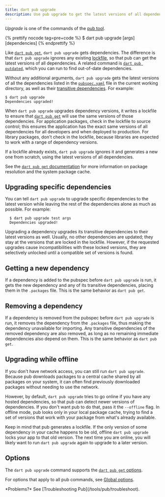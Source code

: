 ```yaml
---
title: dart pub upgrade
description: Use pub upgrade to get the latest versions of all dependencies used by your Dart app.
---
```


_Upgrade_ is one of the commands of the [pub tool](/tools/pub/cmd).

{% prettify nocode tag=pre+code %}
$ dart pub upgrade [args] [dependencies]
{% endprettify %}

Like [`dart pub get`](/tools/pub/cmd/pub-get), 
`dart pub upgrade` gets dependencies.
The difference is that `dart pub upgrade` ignores any existing
[lockfile](/tools/pub/glossary#lockfile),
so that pub can get the latest versions of all dependencies.
A related command is [`dart pub outdated`](/tools/pub/cmd/pub-outdated),
which you can run to find out-of-date dependencies.

Without any additional arguments, `dart pub upgrade` gets the latest
versions of all the dependencies listed in the
[`pubspec.yaml`](/tools/pub/pubspec) file in the current working
directory, as well as their [transitive
dependencies](/tools/pub/glossary#transitive-dependency).
For example:

```terminal
$ dart pub upgrade
Dependencies upgraded!
```

When `dart pub upgrade` upgrades dependency versions, it writes a lockfile to ensure that
[`dart pub get`](/tools/pub/cmd/pub-get) will use the same versions of those
dependencies. For application packages, check in the lockfile to
source control; this ensures the application has the exact same
versions of all dependencies for all developers and when deployed to
production. For library packages, don't check in the lockfile,
because libraries are expected to work with a range of dependency versions.

If a lockfile already exists, `dart pub upgrade` ignores it and generates a new
one from scratch, using the latest versions of all dependencies.

See the [`dart pub get` documentation](/tools/pub/cmd/pub-get) for more information
on package resolution and the system package cache.

## Upgrading specific dependencies

You can tell `dart pub upgrade` to upgrade specific dependencies to the
latest version while leaving the rest of the dependencies alone as much as
possible. For example:

```terminal
  $ dart pub upgrade test args
  Dependencies upgraded!
```

Upgrading a dependency upgrades its transitive dependencies to their latest
versions as well. Usually, no other dependencies are updated; they stay at the
versions that are locked in the lockfile. However, if the requested upgrades
cause incompatibilities with these locked versions, they are selectively
unlocked until a compatible set of versions is found.


## Getting a new dependency

If a dependency is added to the pubspec before `dart pub upgrade` is run,
it gets the new dependency and any of its transitive dependencies,
placing them in the `.packages` file. This
is the same behavior as `dart pub get`.


## Removing a dependency

If a dependency is removed from the pubspec before `dart pub upgrade` is
run, it removes the dependency from the `.packages` file,
thus making the dependency unavailable for
importing. Any transitive dependencies of the removed dependency are
also removed, as long as no remaining immediate dependencies also
depend on them. This is the same behavior as `dart pub get`.


## Upgrading while offline

If you don't have network access, you can still run `dart pub upgrade`.
Because pub downloads packages to a central cache shared by all packages
on your system, it can often find previously downloaded packages
without needing to use the network.

However, by default, `dart pub upgrade` tries to go online if you
have any hosted dependencies,
so that pub can detect newer versions of dependencies.
If you don't want pub to do that, pass it the `--offline` flag.
In offline mode, pub looks only in your local package cache,
trying to find a set of versions that work with your package from what's already
available.

Keep in mind that pub generates a lockfile. If the
only version of some dependency in your cache happens to be old,
offline `dart pub upgrade` locks your app to that old version.
The next time you are online, you will likely want to
run `dart pub upgrade` again to upgrade to a later version.


## Options

The `dart pub upgrade` command supports the
[`dart pub get` options](/tools/pub/cmd/pub-get#options).

For options that apply to all pub commands, see
[Global options](/tools/pub/cmd#global-options).

<aside class="alert alert-info" markdown="1">
*Problems?*
See [Troubleshooting Pub](/tools/pub/troubleshoot).
</aside>
